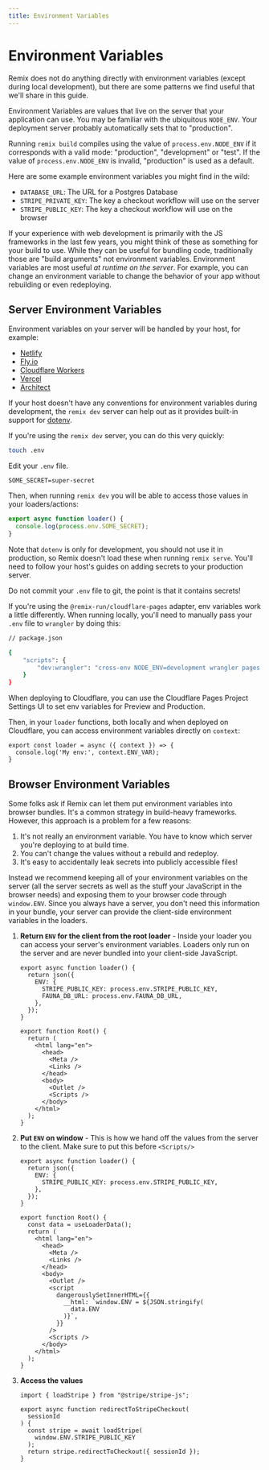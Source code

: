 ```yaml
---
title: Environment Variables
---
```


# Environment Variables

Remix does not do anything directly with environment variables (except during local development), but there are some patterns we find useful that we'll share in this guide.

Environment Variables are values that live on the server that your application can use. You may be familiar with the ubiquitous `NODE_ENV`. Your deployment server probably automatically sets that to "production".

<docs-warning>Running `remix build` compiles using the value of `process.env.NODE_ENV` if it corresponds with a valid mode: "production", "development" or "test". If the value of `process.env.NODE_ENV` is invalid, "production" is used as a default.</docs-warning>

Here are some example environment variables you might find in the wild:

- `DATABASE_URL`: The URL for a Postgres Database
- `STRIPE_PRIVATE_KEY`: The key a checkout workflow will use on the server
- `STRIPE_PUBLIC_KEY`: The key a checkout workflow will use on the browser

If your experience with web development is primarily with the JS frameworks in the last few years, you might think of these as something for your build to use. While they can be useful for bundling code, traditionally those are "build arguments" not environment variables. Environment variables are most useful _at runtime on the server_. For example, you can change an environment variable to change the behavior of your app without rebuilding or even redeploying.

## Server Environment Variables

Environment variables on your server will be handled by your host, for example:

- [Netlify](https://docs.netlify.com/configure-builds/environment-variables/)
- [Fly.io](https://fly.io/docs/reference/secrets/)
- [Cloudflare Workers](https://developers.cloudflare.com/workers/platform/environment-variables)
- [Vercel](https://vercel.com/docs/environment-variables)
- [Architect](https://arc.codes/docs/en/reference/cli/env)

If your host doesn't have any conventions for environment variables during development, the `remix dev` server can help out as it provides built-in support for [dotenv](https://www.npmjs.com/package/dotenv).

If you're using the `remix dev` server, you can do this very quickly:

```sh
touch .env
```

Edit your `.env` file.

```
SOME_SECRET=super-secret
```

Then, when running `remix dev` you will be able to access those values in your loaders/actions:

```js
export async function loader() {
  console.log(process.env.SOME_SECRET);
}
```

Note that `dotenv` is only for development, you should not use it in production, so Remix doesn't load these when running `remix serve`. You'll need to follow your host's guides on adding secrets to your production server.

<docs-error>Do not commit your <code>.env</code> file to git, the point is that it contains secrets!</docs-error>

If you're using the `@remix-run/cloudflare-pages` adapter, env variables work a little differently. When running locally, you'll need to manually pass your `.env` file to `wrangler` by doing this:

```sh
// package.json

{
	"scripts": {
		"dev:wrangler": "cross-env NODE_ENV=development wrangler pages dev ./public --binding $(cat .env)"
	}
}
```

When deploying to Cloudflare, you can use the Cloudflare Pages Project Settings UI to set env variables for Preview and Production.

Then, in your `loader` functions, both locally and when deployed on Cloudflare, you can access environment variables directly on `context`:
```
export const loader = async ({ context }) => {
  console.log('My env:', context.ENV_VAR);
}
```

## Browser Environment Variables

Some folks ask if Remix can let them put environment variables into browser bundles. It's a common strategy in build-heavy frameworks. However, this approach is a problem for a few reasons:

1. It's not really an environment variable. You have to know which server you're deploying to at build time.
2. You can't change the values without a rebuild and redeploy.
3. It's easy to accidentally leak secrets into publicly accessible files!

Instead we recommend keeping all of your environment variables on the server (all the server secrets as well as the stuff your JavaScript in the browser needs) and exposing them to your browser code through `window.ENV`. Since you always have a server, you don't need this information in your bundle, your server can provide the client-side environment variables in the loaders.

1. **Return `ENV` for the client from the root loader** - Inside your loader you can access your server's environment variables. Loaders only run on the server and are never bundled into your client-side JavaScript.

   ```tsx [3-6]
   export async function loader() {
     return json({
       ENV: {
         STRIPE_PUBLIC_KEY: process.env.STRIPE_PUBLIC_KEY,
         FAUNA_DB_URL: process.env.FAUNA_DB_URL,
       },
     });
   }

   export function Root() {
     return (
       <html lang="en">
         <head>
           <Meta />
           <Links />
         </head>
         <body>
           <Outlet />
           <Scripts />
         </body>
       </html>
     );
   }
   ```

2. **Put `ENV` on window** - This is how we hand off the values from the server to the client. Make sure to put this before `<Scripts/>`

   ```tsx [10, 19-25]
   export async function loader() {
     return json({
       ENV: {
         STRIPE_PUBLIC_KEY: process.env.STRIPE_PUBLIC_KEY,
       },
     });
   }

   export function Root() {
     const data = useLoaderData();
     return (
       <html lang="en">
         <head>
           <Meta />
           <Links />
         </head>
         <body>
           <Outlet />
           <script
             dangerouslySetInnerHTML={{
               __html: `window.ENV = ${JSON.stringify(
                 data.ENV
               )}`,
             }}
           />
           <Scripts />
         </body>
       </html>
     );
   }
   ```

3. **Access the values**

   ```tsx [6-8]
   import { loadStripe } from "@stripe/stripe-js";

   export async function redirectToStripeCheckout(
     sessionId
   ) {
     const stripe = await loadStripe(
       window.ENV.STRIPE_PUBLIC_KEY
     );
     return stripe.redirectToCheckout({ sessionId });
   }
   ```
